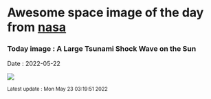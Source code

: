 
# Awesome space image of the day from [nasa](https://api.nasa.gov/)

### Today image : A Large Tsunami Shock Wave on the Sun

Date : 2022-05-22


![](https://apod.nasa.gov/apod/image/2205/SunTsunami_nso_900.gif)

<small>Latest update : Mon May 23 03:19:51 2022</small>


